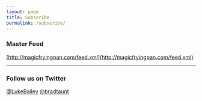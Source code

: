 ```yaml
---
layout: page
title: Subscribe
permalink: /subscribe/
---
```


### Master Feed

<p></p>

[http://magicfryingpan.com/feed.xml](http://magicfryingpan.com/feed.xml)

---

### Follow us on Twitter

<p></p>

[@LukeBailey](https://twitter.com/LukeBailey)
[@bradtaunt](https://twitter.com/bradtaunt)
